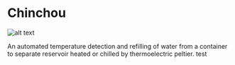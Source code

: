 # Chinchou

![alt text](https://archives.bulbagarden.net/media/upload/6/6f/PinRSani170.png)

An automated temperature detection and refilling of water from a container to separate reservoir heated or chilled by thermoelectric peltier. test 
